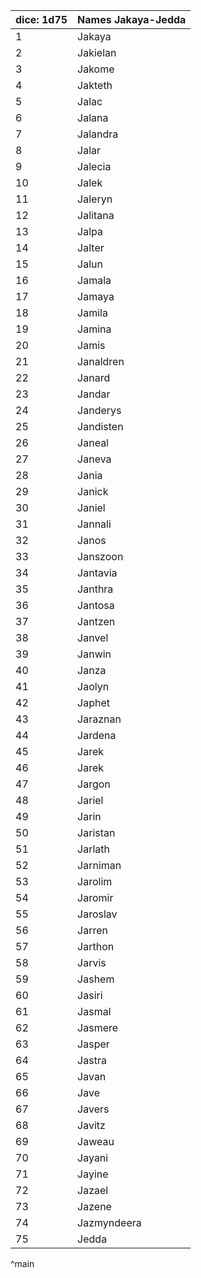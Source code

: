 | dice: 1d75 | Names Jakaya-Jedda|
| ---- | ---- |
|1|Jakaya|
|2|Jakielan|
|3|Jakome|
|4|Jakteth|
|5|Jalac|
|6|Jalana|
|7|Jalandra|
|8|Jalar|
|9|Jalecia|
|10|Jalek|
|11|Jaleryn|
|12|Jalitana|
|13|Jalpa|
|14|Jalter|
|15|Jalun|
|16|Jamala|
|17|Jamaya|
|18|Jamila|
|19|Jamina|
|20|Jamis|
|21|Janaldren|
|22|Janard|
|23|Jandar|
|24|Janderys|
|25|Jandisten|
|26|Janeal|
|27|Janeva|
|28|Jania|
|29|Janick|
|30|Janiel|
|31|Jannali|
|32|Janos|
|33|Janszoon|
|34|Jantavia|
|35|Janthra|
|36|Jantosa|
|37|Jantzen|
|38|Janvel|
|39|Janwin|
|40|Janza|
|41|Jaolyn|
|42|Japhet|
|43|Jaraznan|
|44|Jardena|
|45|Jarek|
|46|Jarek|
|47|Jargon|
|48|Jariel|
|49|Jarin|
|50|Jaristan|
|51|Jarlath|
|52|Jarniman|
|53|Jarolim|
|54|Jaromir|
|55|Jaroslav|
|56|Jarren|
|57|Jarthon|
|58|Jarvis|
|59|Jashem|
|60|Jasiri|
|61|Jasmal|
|62|Jasmere|
|63|Jasper|
|64|Jastra|
|65|Javan|
|66|Jave|
|67|Javers|
|68|Javitz|
|69|Jaweau|
|70|Jayani|
|71|Jayine|
|72|Jazael|
|73|Jazene|
|74|Jazmyndeera|
|75|Jedda|
^main
